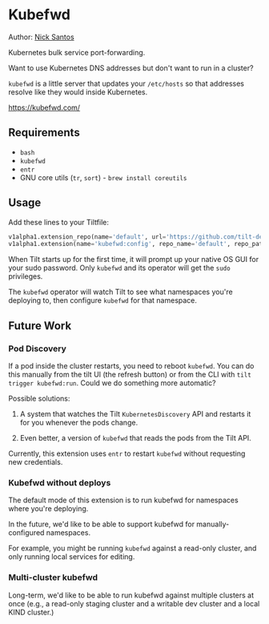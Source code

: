 # Kubefwd

Author: [Nick Santos](https://github.com/nicks)

Kubernetes bulk service port-forwarding.

Want to use Kubernetes DNS addresses but don't want to run in a cluster?

`kubefwd` is a little server that updates your `/etc/hosts` so
that addresses resolve like they would inside Kubernetes.

https://kubefwd.com/

## Requirements

- `bash`
- `kubefwd`
- `entr`
- GNU core utils (`tr`, `sort`) - `brew install coreutils`

## Usage

Add these lines to your Tiltfile:

```python
v1alpha1.extension_repo(name='default', url='https://github.com/tilt-dev/tilt-extensions')
v1alpha1.extension(name='kubefwd:config', repo_name='default', repo_path='kubefwd')
```

When Tilt starts up for the first time, it will prompt up your native OS GUI for
your sudo password.  Only `kubefwd` and its operator will get the `sudo`
privileges.

The `kubefwd` operator will watch Tilt to see what namespaces you're deploying
to, then configure `kubefwd` for that namespace.

## Future Work

### Pod Discovery

If a pod inside the cluster restarts, you need to reboot `kubefwd`.  You can do
this manually from the tilt UI (the refresh button) or from the CLI with `tilt
trigger kubefwd:run`.  Could we do something more automatic?

Possible solutions:

1) A system that watches the Tilt `KubernetesDiscovery` API and
  restarts it for you whenever the pods change.
  
2) Even better, a version of `kubefwd` that reads the pods from the Tilt API.

Currently, this extension uses `entr` to restart `kubefwd`
without requesting new credentials.

### Kubefwd without deploys

The default mode of this extension is to run kubefwd for namespaces
where you're deploying.

In the future, we'd like to be able to support kubefwd for manually-configured
namespaces.

For example, you might be running `kubefwd` against a read-only cluster,
and only running local services for editing.

### Multi-cluster kubefwd

Long-term, we'd like to be able to run kubefwd against multiple clusters at once
(e.g., a read-only staging cluster and a writable dev cluster and a local KIND
cluster.)


